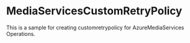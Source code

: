 # MediaServicesCustomRetryPolicy
This is a sample for creating customretrypolicy for AzureMediaServices Operations.
